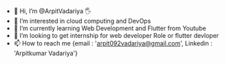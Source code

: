 - 👋 Hi, I’m @ArpitVadariya 🖐
- 👀 I’m interested in cloud computing and DevOps
- 🌱 I’m currently learning Web Development and Flutter from Youtube
- 💞️ I’m looking to get internship for web developer Role or flutter devloper
- 📫 How to reach me {email : 'arpit092vadariya@gmail.com', Linkedin : 'Arpitkumar Vadariya'}

<!---
ArpitVadariya/ArpitVadariya is a ✨ special ✨ repository because its `README.md` (this file) appears on your GitHub profile.
You can click the Preview link to take a look at your changes.
--->
